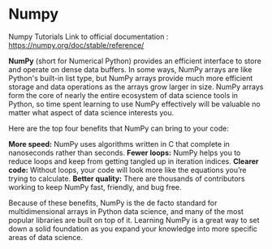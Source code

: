 # Numpy
 Numpy Tutorials
 Link to official documentation : https://numpy.org/doc/stable/reference/
 
   **NumPy** (short for Numerical Python) provides an efficient interface to store and operate on dense data buffers. In some ways, NumPy arrays are like Python's built-in list type, but NumPy arrays provide much more efficient storage and data operations as the arrays grow larger in size. 
   NumPy arrays form the core of nearly the entire ecosystem of data science tools in Python, so time spent learning to use NumPy effectively will be valuable no matter what aspect of data science interests you.
   
   Here are the top four benefits that NumPy can bring to your code:

**More speed:** NumPy uses algorithms written in C that complete in nanoseconds rather than seconds.
**Fewer loops:** NumPy helps you to reduce loops and keep from getting tangled up in iteration indices.
**Clearer code:** Without loops, your code will look more like the equations you’re trying to calculate.
**Better quality:** There are thousands of contributors working to keep NumPy fast, friendly, and bug free.

Because of these benefits, NumPy is the de facto standard for multidimensional arrays in Python data science, and many of the most popular libraries are built on top of it. Learning NumPy is a great way to set down a solid foundation as you expand your knowledge into more specific areas of data science.
